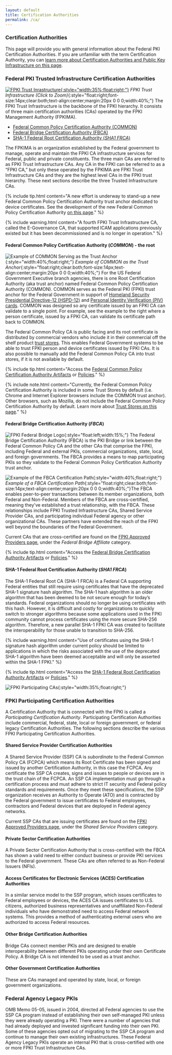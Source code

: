 ```yaml
---
layout: default
title: Certification Authorities
permalink: /ca/
---
```


### Certification Authorities

This page will provide you with general information about the Federal PKI Certification Authorities. If you are unfamiliar with the term Certification Authority, you can [learn more about Certification Authorities and Public Key Infrastructure on this page](../pki/).

### Federal PKI Trusted Infrastructure Certification Authorities
[![FPKI Trust Inrastructure](../img/fpki_trust_cas.png){:style="width:35%;float:right;"}](https://raw.githubusercontent.com/djpackham/fpki-guides/gh-pages/img/fpki_trust_cas.png)
*FPKI Trust Infrastructure (Click to Zoom)*{:style="float:right;font-size:14px;clear:both;text-align:center;margin:20px 0 0 0;width:40%;"}
The FPKI Trust Infrastructure is the backbone of the FPKI hierarchy. It consists of three main certification authorities (CAs) operated by the FPKI Management Authority (FPKIMA). 

* [Federal Common Policy Certification Authority (COMMON)](#federal-common-policy-certification-authority-common---the-root)
* [Federal Bridge Certification Authority (FBCA)](#federal-bridge-certification-authority-fbca)
* [SHA-1 Federal Root Certification Authority (_SHA1 FRCA_)](#sha-1-federal-root-certification-authority-sha1-frca)

The FPKIMA is an organization established by the Federal government to manage, operate and maintain the FPKI CA infrastructure services for Federal, public and private constituents. The three main CAs are referred to as FPKI Trust Infrastructure CAs. Any CA in the FPKI can be referred to as a “FPKI CA,” but only these operated by the FPKIMA are FPKI Trust Infrastructure CAs and they are the highest level CAs in the FPKI trust hierarchy. These next sections describe the three Trusted Infrastructure CAs.

{% include tip.html content="A new effort is underway to stand-up a new Federal Common Policy Certification Authority trust anchor dedicated to device certificates. See the development of the new Federal Common Policy Certification Authority [on this page](https://github.com/uspki/policies)." %}

{% include warning.html content="A fourth FPKI Trust Infrastructure CA, called the E-Governance CA, that supported ICAM applications previously existed but it has been decommissioned and is no longer in operation." %}

#### Federal Common Policy Certification Authority (_COMMON_) - the root ####

![Example of COMMON Serving as the Trust Anchor](../img/fcpca-chainV5.png){:style="width:40%;float:right;"}
*Example of COMMON as the Trust Anchor*{:style="float:right;clear:both;font-size:14px;text-align:center;margin:20px 0 0 0;width:40%;"}
For the US Federal Government Executive branch agencies, there is one Root Certification Authority (aka trust anchor) named Federal Common Policy Certification Authority (COMMON). COMMON serves as the Federal PKI (FPKI) trust anchor for the Federal Government in support of [Homeland Security Presidential Directive-12 (HSPD-12)](https://www.dhs.gov/homeland-security-presidential-directive-12) and [Personal Identity Verification (PIV) cards](https://gsa.github.io/piv-guides/#what-is-piv). COMMON was designed so any certificate issued by an FPKI CA can validate to a single point. For example, see the example to the right where a person certificate, issued by a FPKI CA, can validate its certificate path back to COMMON.

The Federal Common Policy CA is public facing and its root certificate is distributed by commercial vendors who include it in their commercial off the shelf product [trust stores](../truststores/).  This enables Federal Government systems to be able to trust FPKI person and device certificates issued by FPKI CAs. It is also possible to manually add the Federal Common Policy CA into trust stores, if it is not available by default.

{% include tip.html content="Access the [Federal Common Policy Certification Authority Artifacts](../crls/#federal-common-policy-certification-authority-common-or-fcpca) or [Policies](../#where-can-i-find-the-policies-and-standards)." %}

{% include note.html content="Currently, the Federal Common Policy Certification Authority is included in some Trust Stores by default (i.e. Chrome and Internet Explorer browsers include the COMMON trust anchor). Other browsers, such as Mozilla, do not include the Federal Common Policy Certification Authority by default. Learn more about [Trust Stores on this page](../truststores/)." %}

#### Federal Bridge Certification Authority (_FBCA_)

![FPKI Federal Bridge Logo](../img/fbca-logo.png){:style="float:left;width:15%;"}
The Federal Bridge Certification Authority (FBCA) is the PKI Bridge or link between the Federal Common Policy CA and the other CAs that comprise the FPKI, including Federal and external PKIs, commercial organizations, state, local, and foreign governments. The FBCA provides a means to map participating PKIs so they validate to the Federal Common Policy Certification Authority trust anchor.

![Example of the FBCA Certification Path](../img/fbca_chainV2.png){:style="width:40%;float:right;"}
*Example of a FBCA Certification Path*{:style="float:right;clear:both;font-size:14px;text-align:center;margin:20px 0 0 0;width:40%;"}The FBCA enables peer-to-peer transactions between its member organizations, both Federal and Non-Federal. Members of the FBCA are cross-certified, meaning they've established a trust relationship, with the FBCA. These relationships include FPKI Trusted Infrastructure CAs, Shared Service Provider CAs, and participating individual Federal agency or other organizational CAs. These partners have extended the reach of the FPKI well beyond the boundaries of the Federal Government. 

Current CAs that are cross-certified are found on the [FPKI Approved Providers page](https://www.idmanagement.gov/IDM/s/article_detail?link=fpki-approved-providers), under the *Federal Bridge Affiliate* category.

{% include tip.html content="Access the [Federal Bridge Certification Authority Artifacts](../crls/#federal-bridge-certificate-authority-bridge-or-fbca) or [Policies](../#where-can-i-find-the-policies-and-standards)." %}

#### SHA-1 Federal Root Certification Authority (_SHA1 FRCA_)

The SHA-1 Federal Root CA (SHA-1 FRCA) is a Federal CA supporting Federal entities that still require using certificates that have the deprecated SHA-1 signature hash algorithm. The SHA-1 hash algorithm is an older algorithm that has been deemed to be not secure enough for today’s standards.  Federal organizations should no longer be using certificates with this hash.  However, it is difficult and costly for organizations to quickly switch to stronger algorithms because some applications used in the FPKI community cannot process certificates using the more secure SHA-256 algorithm. Therefore, a new parallel SHA-1 FPKI CA was created to facilitate the interoperability for those unable to transition to SHA-256.

{% include warning.html content="Use of certificates using the SHA-1 signature hash algorithm under current policy should be limited to applications in which the risks associated with the use of the deprecated SHA-1 algorithm have been deemed acceptable and will only be asserted within the SHA-1 FPKI." %}

{% include tip.html content="Access the [SHA-1 Federal Root Certification Authority Artifacts](../crls/#sha-1-federal-root-certificate-authority-sha1-frca) or [Policies](../#where-can-i-find-the-policies-and-standards)." %}

![FPKI Participating CAs](../img/participatingCAsV3.png){:style="width:35%;float:right;"}

### FPKI Participating Certification Authorities

A Certification Authority that is connected with the FPKI is called a *Participating Certification Authority*. Participating Certification Authorities include commercial, federal, state, local or foreign government, or federal legacy Certification Authorities. The following sections describe the various FPKI Participating Certification Authorities.

#### Shared Service Provider Certification Authorities

A Shared Service Provider (SSP) CA is *subordinate* to the Federal Common Policy CA (FCPCA) which means its Root Certificate has been signed and issued by another Certification Authority, in this case the FCPCA. Any certificate the SSP CA creates, signs and issues to people or devices are in the trust chain of the FCPCA. An SSP CA implementation must go through a certification process and must adhere to strict IT security and Federal policy standards and requirements.  Once they meet these specifications, the SSP organization receives an Authority to Operate (ATO) and is contracted by the Federal government to issue certificates to Federal employees, contractors and Federal devices that are deployed in Federal agency networks.

Current SSP CAs that are issuing certificates are found on the [FPKI Approved Providers page](https://www.idmanagement.gov/IDM/s/article_detail?link=fpki-approved-providers), under the *Shared Service Providers* category.

#### Private Sector Certification Authorities

A Private Sector Certification Authority that is cross-certified with the FBCA has shown a valid need to either conduct business or provide PKI services to the Federal government. These CAs are often referred to as Non-Federal Issuers (NFIs).

#### Access Certificates for Electronic Services (ACES) Certification Authorities

In a similar service model to the SSP program, which issues certificates to Federal employees or devices, the ACES CA issues certificates to U.S. citizens, authorized business representatives and unaffiliated Non-Federal individuals who have demonstrated need to access Federal network systems.  This provides a method of authenticating external users who are authorized to access Federal resources.

#### Other Bridge Certification Authorities

Bridge CAs connect member PKIs and are designed to enable interoperability between different PKIs operating under their own Certificate Policy. A Bridge CA is not intended to be used as a trust anchor. 

#### Other Government Certification Authorities

These are CAs managed and operated by state, local, or foreign government organizations. 

### Federal Agency Legacy PKIs

OMB Memo 05-05, issued in 2004, directed all Federal agencies to use the SSP CA program instead of establishing their own self-managed PKI unless they were already operating a PKI. There were a number of agencies that had already deployed and invested significant funding into their own PKI. Some of these agencies opted out of migrating to the SSP CA program and continue to manage their own existing infrastructures. These Federal Agency Legacy PKIs operate an internal PKI that is cross-certified with one or more FPKI Trust Infrastructure CAs.
